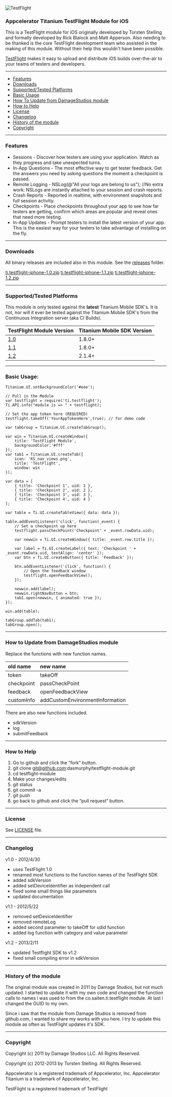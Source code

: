 ![TestFlight](https://raw.github.com/dasmurphy/testflight-module/master/documentation/TestFlight.png)

### Appcelerator Titanium TestFlight Module for iOS 

This is a TestFlight module for iOS originally developed by Torsten Stelling and formally
developed by Rick Blalock and Matt Apperson. Also needing to be thanked is the core
TestFlight development team who assisted in the making of this module. Without their help
this wouldn't have been possible.

[TestFlight](http://www.testflightapp.com/) makes it easy to upload and distribute iOS builds over-the-air to your 
teams of testers and developers.

- - -

* <a href="#features">Features</a>
* <a href="#download">Downloads</a>
* <a href="#supported">Supported/Tested Platforms</a>
* <a href="#usage">Basic Usage</a>
* <a href="#update">How To Update from DamageStudios module</a>
* <a href="#help">How to Help</a>
* <a href="#license">License</a>
* <a href="#changelog">Changelog</a>
* <a href="#history">History of the module</a>
* <a href="#copyright">Copyright</a>

- - -

### <a name="features">Features</a>

* Sessions - Discover how testers are using your application. Watch as they progress and take unexpected turns.
* In-App Questions - The most effective way to get tester feedback. Get the answers you need by asking questions the moment a checkpoint is passed.
* Remote Logging - NSLog(@"All your logs are belong to us"); //No extra work: NSLogs are instantly attached to your session and crash reports.
* Crash Reports - Reported in realtime, with environment snapshots and full session activity.
* Checkpoints - Place checkpoints throughout your app to see how far testers are getting, confirm which areas are popular and reveal ones that need more testing.
* In-App Updates - Prompt testers to install the latest version of your app. This is the easiest way for your testers to take advantage of installing on the fly.

- - -

### <a name="download">Downloads</a>

All binary releases are included also in this module. See the [releases](https://github.com/dasmurphy/testflight-module/tree/master/releases) folder.

[ti.testflight-iphone-1.0.zip](https://github.com/dasmurphy/testflight-module/blob/master/releases/ti.testflight-iphone-1.0.zip?raw=true)
[ti.testflight-iphone-1.1.zip](https://github.com/dasmurphy/testflight-module/blob/master/releases/ti.testflight-iphone-1.1.zip?raw=true)
[ti.testflight-iphone-1.2.zip](https://github.com/dasmurphy/testflight-module/blob/master/releases/ti.testflight-iphone-1.2.zip?raw=true)

- - -

### <a name="supported">Supported/Tested Platforms</a>

This module is only tested against the **latest** Titanium Mobile SDK's. It is not, nor will it ever be tested against the
Titanium Mobile SDK's from the Continuous Integration server (aka CI Builds).

|TestFlight Module Version|Titanium Mobile SDK Version
|:---------|:----------|
|[1.0](https://github.com/dasmurphy/testflight-module/blob/master/releases/ti.testflight-iphone-1.0.zip?raw=true)|1.8.0+|
|[1.1](https://github.com/dasmurphy/testflight-module/blob/master/releases/ti.testflight-iphone-1.1.zip?raw=true)|1.8.0+|
|[1.2](https://github.com/dasmurphy/testflight-module/blob/master/releases/ti.testflight-iphone-1.2.zip?raw=true)|2.1.4+|

- - - 

### <a name="usage">Basic Usage:</a>
~~~
Titanium.UI.setBackgroundColor('#eee');

// Pull in the Module
var testflight = require('ti.testflight');
Ti.API.info("module is => " + testflight);

// Set the app token here (REQUIRED)
testflight.takeOff('YourAppTokenHere',true); // for demo code

var tabGroup = Titanium.UI.createTabGroup();

var win = Titanium.UI.createWindow({  
    title: 'TestFlight Module',
    backgroundColor:'#fff'
});
var tab1 = Titanium.UI.createTab({  
    icon: 'KS_nav_views.png',
    title: 'TestFlight',
    window: win
});

var data = [
	{ title: 'Checkpoint 1', uid: 1 },
	{ title: 'Checkpoint 2', uid: 2 },
	{ title: 'Checkpoint 3', uid: 3 },
	{ title: 'Checkpoint 4', uid: 4 }
];

var table = Ti.UI.createTableView({ data: data });

table.addEventListener('click', function(_event) {
	// Set a checkpoint up here
	testflight.passCheckPoint('Checkpoint' + _event.rowData.uid);

	var newwin = Ti.UI.createWindow({ title: _event.row.title });

	var label = Ti.UI.createLabel({ text: 'Checkpoint ' + _event.rowData.uid, textAlign: 'center' });
	var btn = Ti.UI.createButton({ title: 'Feedback' });

	btn.addEventListener('click', function() {
		// Open the feedback window
		testflight.openFeedbackView();
	});

	newwin.add(label);
	newwin.rightNavButton = btn;
	tab1.open(newwin, { animated: true });
});

win.add(table);

tabGroup.addTab(tab1);  
tabGroup.open();
~~~

- - - 

### <a name="update">How to Update from DamageStudios module</a>

Replace the functions with new function names.

|old name|new name|
|:---------|:----------|
|token|takeOff|
|checkpoint|passCheckPoint|
|feedback|openFeedbackView|
|customInfo|addCustomEnvironmentInformation|

There are also new functions included.

* sdkVersion
* log
* submitFeedback

- - - 

### <a name="help">How to Help</a>
1. Go to github and click the “fork” button.
1. git clone git@github.com:dasmurphy/testflight-module.git
1. cd testflight-module
1. Make your changes/edits
1. git status
1. git commit -a
1. git push
1. go back to github and click the “pull request” button.

- - - 

### <a name="license">License</a>

See [LICENSE](https://github.com/dasmurphy/testflight-module/blob/master/LICENSE) file.

- - -

### <a name="changelog">Changelog</a>

v1.0 - 2012/4/30
* uses TestFlight 1.0
* renamed most functions to the function names of the TestFlight SDK
* added sdkVersion
* added setDeviceIdentifier as independent call
* fixed some small things like parameters
* updated documentation

v1.1 - 2012/5/22
* removed setDeviceIdentifier
* removed remoteLog
* added second parameter to takeOff for udid function
* added log function with category and value parameter

v1.2 - 2013/2/11
* updated Testflight SDK to v1.2
* fixed small compiling error in sdkVersion

- - -

### <a name="history">History of the module</a>

The original module was created in 2011 by Damage Studios, but not much updated.
I started to update it with my own code and changed the function calls to names i was
used to from the co.saiten.ti.testflight module. At last i changed the GUID to my own.

Since i saw that the module from Damage Studios is removed from github.com, i wanted to
share my works with you here. I try to update this module as often as TestFlight updates
it's SDK.

- - -

### <a name="copyright">Copyright</a>

Copyright (c) 2011 by Damage Studios LLC. All Rights Reserved.

Copyright (c) 2012-2013 by Torsten Stelling. All Rights Reserved.

Appcelerator is a registered trademark of Appcelerator, Inc. Appcelerator Titanium is a trademark of Appcelerator, Inc.

TestFlight is a registered trademark of TestFlight
